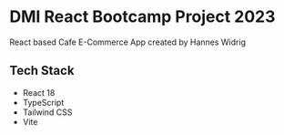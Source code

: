 # DMI React Bootcamp Project 2023

React based Cafe E-Commerce App created by Hannes Widrig

## Tech Stack

- React 18
- TypeScript
- Tailwind CSS
- Vite

